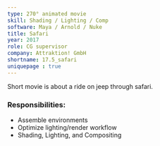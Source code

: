 ```yaml
---
type: 270° animated movie
skill: Shading / Lighting / Comp
software: Maya / Arnold / Nuke
title: Safari
year: 2017
role: CG supervisor
company: Attraktion! GmbH
shortname: 17.5_safari
uniquepage : true 
---
```



Short movie is about a ride on jeep through safari. <br>
<h3>Responsibilities: </h3>
 <ul>
  <li>Assemble environments</li>
  <li>Optimize lighting/render workflow</li>
  <li>Shading, Lighting, and Compositing</li>
</ul> 